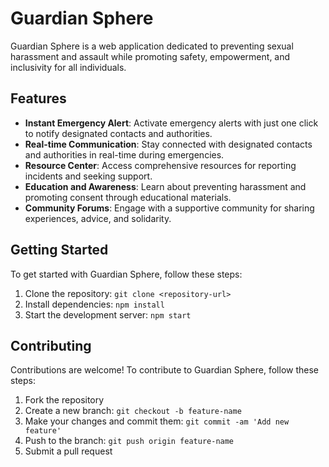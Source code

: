 # Guardian Sphere

Guardian Sphere is a web application dedicated to preventing sexual harassment and assault while promoting safety, empowerment, and inclusivity for all individuals.

## Features

- **Instant Emergency Alert**: Activate emergency alerts with just one click to notify designated contacts and authorities.
- **Real-time Communication**: Stay connected with designated contacts and authorities in real-time during emergencies.
- **Resource Center**: Access comprehensive resources for reporting incidents and seeking support.
- **Education and Awareness**: Learn about preventing harassment and promoting consent through educational materials.
- **Community Forums**: Engage with a supportive community for sharing experiences, advice, and solidarity.

## Getting Started

To get started with Guardian Sphere, follow these steps:

1. Clone the repository: `git clone <repository-url>`
2. Install dependencies: `npm install`
3. Start the development server: `npm start`

## Contributing

Contributions are welcome! To contribute to Guardian Sphere, follow these steps:

1. Fork the repository
2. Create a new branch: `git checkout -b feature-name`
3. Make your changes and commit them: `git commit -am 'Add new feature'`
4. Push to the branch: `git push origin feature-name`
5. Submit a pull request
